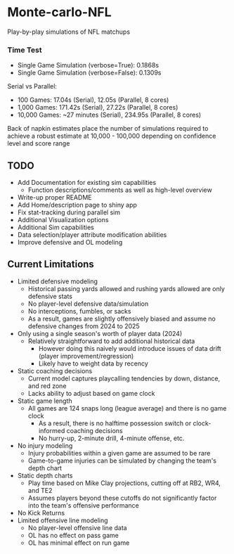 # Monte-carlo-NFL
Play-by-play simulations of NFL matchups

### Time Test
* Single Game Simulation (verbose=True): 0.1868s
* Single Game Simulation (verbose=False): 0.1309s

Serial vs Parallel:
* 100 Games: 17.04s (Serial), 12.05s (Parallel, 8 cores)
* 1,000 Games: 171.42s (Serial), 27.22s (Parallel, 8 cores)
* 10,000 Games: ~27 minutes (Serial), 234.95s (Parallel, 8 cores)

Back of napkin estimates place the number of simulations required to achieve a robust estimate at 10,000 - 100,000 depending on confidence level and score range

## TODO
* Add Documentation for existing sim capabilities
    * Function descriptions/comments as well as high-level overview
* Write-up proper README
* Add Home/description page to shiny app
* Fix stat-tracking during parallel sim
* Additional Visualization options
* Additional Sim capabilities
* Data selection/player attribute modification abilities
* Improve defensive and OL modeling

## Current Limitations
* Limited defensive modeling
    * Historical passing yards allowed and rushing yards allowed are only defensive stats
    * No player-level defensive data/simulation
    * No interceptions, fumbles, or sacks
    * As a result, games are slightly offensively biased and assume no defensive changes from 2024 to 2025
* Only using a single season's worth of player data (2024)
    * Relatively straightforward to add additional historical data
        * However doing this naively would introduce issues of data drift (player improvement/regression)
        * Likely have to weight data by recency
* Static coaching decisions
    * Current model captures playcalling tendencies by down, distance, and red zone
    * Lacks ability to adjust based on game clock 
* Static game length
    * All games are 124 snaps long (league average) and there is no game clock
        * As a result, there is no halftime possession switch or clock-informed coaching decisions
        * No hurry-up, 2-minute drill, 4-minute offense, etc.
* No injury modeling
    * Injury probabilities within a given game are assumed to be rare
    * Game-to-game injuries can be simulated by changing the team's depth chart
* Static depth charts
    * Play time based on Mike Clay projections, cutting off at RB2, WR4, and TE2
    * Assumes players beyond these cutoffs do not significantly factor into the team's offensive performance
* No Kick Returns
* Limited offensive line modeling
    * No player-level offensive line data
    * OL has no effect on pass game
    * OL has minimal effect on run game